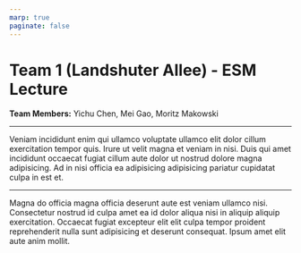 ```yaml
---
marp: true
paginate: false
---
```


# Team 1 (Landshuter Allee) - ESM Lecture

**Team Members:** Yichu Chen, Mei Gao, Moritz Makowski

---

<!--
paginate: true
-->

Veniam incididunt enim qui ullamco voluptate ullamco elit dolor cillum exercitation tempor quis. Irure ut velit magna et veniam in nisi. Duis qui amet incididunt occaecat fugiat cillum aute dolor ut nostrud dolore magna adipisicing. Ad in nisi officia ea adipisicing adipisicing pariatur cupidatat culpa in est et.

---

Magna do officia magna officia deserunt aute est veniam ullamco nisi. Consectetur nostrud id culpa amet ea id dolor aliqua nisi in aliquip aliquip exercitation. Occaecat fugiat excepteur elit elit culpa tempor proident reprehenderit nulla sunt adipisicing et deserunt consequat. Ipsum amet elit aute anim mollit.

